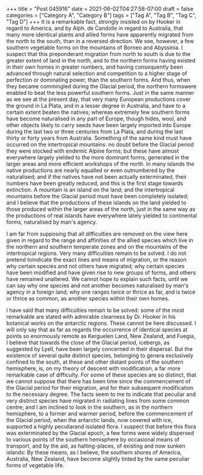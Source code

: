 +++
title = "Post 045916"
date = 2021-06-02T04:27:58-07:00
draft = false
categories = ["Category A", "Category B"]
tags = ["Tag A", "Tag B", "Tag C", "Tag D"]
+++
It is a remarkable fact, strongly insisted on by Hooker in regard to America, and by Alph. de Candolle in regard to Australia, that many more identical plants and allied forms have apparently migrated from the north to the south, than in a reversed direction. We see, however, a few southern vegetable forms on the mountains of Borneo and Abyssinia. I suspect that this preponderant migration from north to south is due to the greater extent of land in the north, and to the northern forms having existed in their own homes in greater numbers, and having consequently been advanced through natural selection and competition to a higher stage of perfection or dominating power, than the southern forms. And thus, when they became commingled during the Glacial period, the northern formswere enabled to beat the less powerful southern forms. Just in the same manner as we see at the present day, that very many European productions cover the ground in La Plata, and in a lesser degree in Australia, and have to a certain extent beaten the natives; whereas extremely few southern forms have become naturalised in any part of Europe, though hides, wool, and other objects likely to carry seeds have been largely imported into Europe during the last two or three centuries from La Plata, and during the last thirty or forty years from Australia. Something of the same kind must have occurred on the intertropical mountains: no doubt before the Glacial period they were stocked with endemic Alpine forms; but these have almost everywhere largely yielded to the more dominant forms, generated in the larger areas and more efficient workshops of the north. In many islands the native productions are nearly equalled or even outnumbered by the naturalised; and if the natives have not been actually exterminated, their numbers have been greatly reduced, and this is the first stage towards extinction. A mountain is an island on the land; and the intertropical mountains before the Glacial period must have been completely isolated; and I believe that the productions of these islands on the land yielded to those produced within the larger areas of the north, just in the same way as the productions of real islands have everywhere lately yielded to continental forms, naturalised by man's agency.

I am far from supposing that all difficulties are removed on the view here given in regard to the range and affinities of the allied species which live in the northern and southern temperate zones and on the mountains of the intertropical regions. Very many difficulties remain to be solved. I do not pretend toindicate the exact lines and means of migration, or the reason why certain species and not others have migrated; why certain species have been modified and have given rise to new groups of forms, and others have remained unaltered. We cannot hope to explain such facts, until we can say why one species and not another becomes naturalised by man's agency in a foreign land; why one ranges twice or thrice as far, and is twice or thrice as common, as another species within their own homes.

I have said that many difficulties remain to be solved: some of the most remarkable are stated with admirable clearness by Dr. Hooker in his botanical works on the antarctic regions. These cannot be here discussed. I will only say that as far as regards the occurrence of identical species at points so enormously remote as Kerguelen Land, New Zealand, and Fuegia, I believe that towards the close of the Glacial period, icebergs, as suggested by Lyell, have been largely concerned in their dispersal. But the existence of several quite distinct species, belonging to genera exclusively confined to the south, at these and other distant points of the southern hemisphere, is, on my theory of descent with modification, a far more remarkable case of difficulty. For some of these species are so distinct, that we cannot suppose that there has been time since the commencement of the Glacial period for their migration, and for their subsequent modification to the necessary degree. The facts seem to me to indicate that peculiar and very distinct species have migrated in radiating lines from some common centre; and I am inclined to look in the southern, as in the northern hemisphere, to a former and warmer period, before the commencement of the Glacial period, when the antarctic lands, now covered with ice, supported a highly peculiarand isolated flora. I suspect that before this flora was exterminated by the Glacial epoch, a few forms were widely dispersed to various points of the southern hemisphere by occasional means of transport, and by the aid, as halting-places, of existing and now sunken islands: By these means, as I believe, the southern shores of America, Australia, New Zealand, have become slightly tinted by the same peculiar forms of vegetable life.

